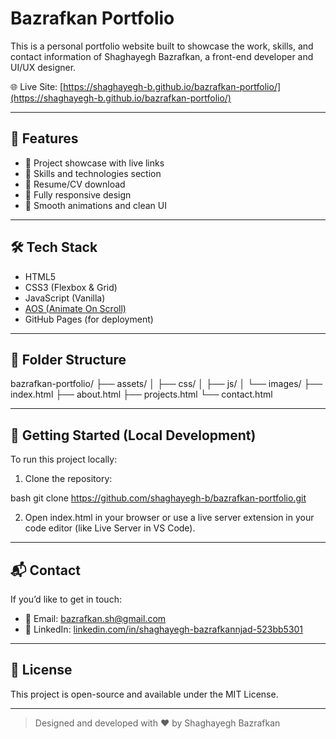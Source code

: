 # Bazrafkan Portfolio

This is a personal portfolio website built to showcase the work, skills, and contact information of Shaghayegh Bazrafkan, a front-end developer and UI/UX designer.

🌐 Live Site: [https://shaghayegh-b.github.io/bazrafkan-portfolio/](https://shaghayegh-b.github.io/bazrafkan-portfolio/)

---

## 🧩 Features

- 💼 Project showcase with live links
- 🧠 Skills and technologies section
- 📝 Resume/CV download
- 📱 Fully responsive design
- 🎨 Smooth animations and clean UI

---

## 🛠️ Tech Stack

- HTML5
- CSS3 (Flexbox & Grid)
- JavaScript (Vanilla)
- [AOS (Animate On Scroll)](https://michalsnik.github.io/aos/)
- GitHub Pages (for deployment)

---

## 📁 Folder Structure


bazrafkan-portfolio/
├── assets/
│
├── css/
    │
    ├── js/
    │
    └── images/
├── index.html
├── about.html
├── projects.html
└── contact.html


---

## 🚀 Getting Started (Local Development)

To run this project locally:

1. Clone the repository:

bash
   git clone https://github.com/shaghayegh-b/bazrafkan-portfolio.git

2. Open index.html in your browser
   or use a live server extension in your code editor (like Live Server in VS Code).

---

## 📬 Contact

If you’d like to get in touch:

- 📧 Email: bazrafkan.sh@gmail.com
- 💼 LinkedIn: [linkedin.com/in/shaghayegh-bazrafkannjad-523bb5301](https://www.linkedin.com/in/shaghayegh-bazrafkannjad-523bb5301)

---

## 📄 License

This project is open-source and available under the MIT License.

---

> Designed and developed with ❤️ by Shaghayegh Bazrafkan
